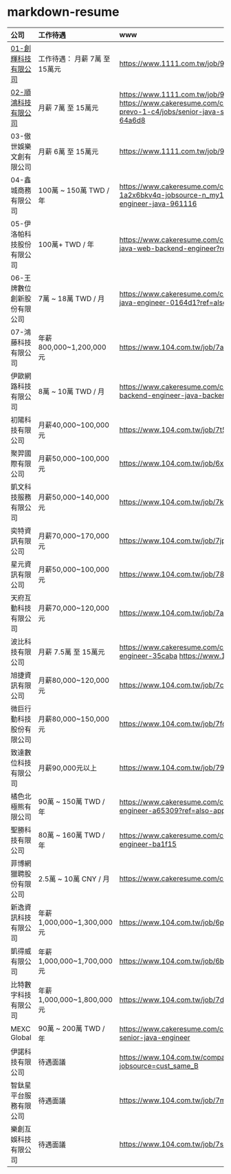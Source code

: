 # markdown-resume




| 公司                                      | 工作待遇                   | www                                                                                                                                                               |
|:----------------------------------------|:-----------------------|:------------------------------------------------------------------------------------------------------------------------------------------------------------------|
| [01-創輝科技有限公司](./compony/01-創輝科技有限公司.md) | 工作待遇： 月薪 7萬 至 15萬元     | https://www.1111.com.tw/job/98674530/                                                                                                                             |
| [02-順鴻科技有限公司](./compony/02-順鴻科技有限公司.md) | 月薪 7萬 至 15萬元           | https://www.1111.com.tw/job/97551881/    https://www.cakeresume.com/companies/1111-corp-73206122-prevo-1-c4/jobs/senior-java-software-development-engineer-64a6d8 |                                                                                     |
| 03-傲世娛樂文創有限公司                           | 月薪 6萬 至 15萬元           | https://www.1111.com.tw/job/98634953/                                                                                                                             |
| 04-鑫城商務有限公司                             | 100萬 ~ 150萬 TWD / 年    | https://www.cakeresume.com/companies/104-company-1a2x6bkv4q-jobsource-n_my104_search/jobs/senior-backend-engineer-java-961116                                     |
| 05-伊洛帕科技股份有限公司                          | 100萬+ TWD / 年          | https://www.cakeresume.com/companies/groupbuyforms/jobs/senior-java-web-backend-engineer?ref=also-applied-for-job                                                 |
| 06-王牌數位創新股份有限公司                         | 7萬 ~ 18萬 TWD / 月       | https://www.cakeresume.com/companies/ace-home/jobs/senior-java-engineer-0164d1?ref=also-applied-for-job                                                           |
| 07-鴻藤科技有限公司                             | 年薪800,000~1,200,000元   | https://www.104.com.tw/job/7ael1?jobsource=job_same_b                                                                                                             |
| 伊歐網路科技有限公司                              | 8萬 ~ 10萬 TWD / 月       | https://www.cakeresume.com/companies/ionet-5f95a3/jobs/java-backend-engineer-java-backend-engineer                                                                |
| 初陽科技有限公司                                | 月薪40,000~100,000元      | https://www.104.com.tw/job/7t5g6?jobsource=cust_same_B                                                                                                            |
| 聚羿國際有限公司                                | 月薪50,000~100,000元      | https://www.104.com.tw/job/6x63y?jobsource=job_same_b                                                                                                             |
| 凱文科技服務有限公司                              | 月薪50,000~140,000元      | https://www.104.com.tw/job/7ktti?jobsource=my104_re_match                                                                                                         |
| 奕特資訊有限公司                                | 月薪70,000~170,000元      | https://www.104.com.tw/job/7jpzs?jobsource=job_same_b                                                                                                             |
| 星元資訊有限公司                                | 月薪50,000~100,000元      | https://www.104.com.tw/job/78vnl?jobsource=my104_re_match                                                                                                         |
| 天府互動科技有限公司                              | 月薪70,000~120,000元      | https://www.104.com.tw/job/7ar1k?jobsource=company_job                                                                                                            |
| 波比科技有限公司                                | 月薪 7.5萬 至 15萬元         | https://www.cakeresume.com/companies/bobi88-net/jobs/backend-engineer-35caba https://www.1111.com.tw/job/98839579/                                                |
| 旭捷資訊有限公司                                | 月薪80,000~120,000元      | https://www.104.com.tw/job/7che0?jobsource=job_same_b                                                                                                             |
| 微巨行動科技股份有限公司                            | 月薪80,000~150,000元      | https://www.104.com.tw/job/7fqwp?jobsource=my104_re_match                                                                                                         |
| 致達數位科技有限公司                              | 月薪90,000元以上            | https://www.104.com.tw/job/79ol9?jobsource=my104_re_match                                                                                                         | 
| 橘色北極熊有限公司                               | 90萬 ~ 150萬 TWD / 年     | https://www.cakeresume.com/companies/eqm.ai/jobs/back-end-engineer-a65309?ref=also-applied-for-job                                                                |
| 聖勝科技有限公司                                | 80萬 ~ 160萬 TWD / 年     | https://www.cakeresume.com/companies/st-win/jobs/java-software-engineer-ba1f15                                                                                    |
| 菲博網獵聘股份有限公司                             | 2.5萬 ~ 10萬 CNY / 月     | https://www.cakeresume.com/companies/phbowang/jobs/974446                                                                                                         |
| 新逸資訊科技有限公司                              | 年薪1,000,000~1,300,000元 | https://www.104.com.tw/job/6pylf?jobsource=my104_apply                                                                                                            |
| 凱得威有限公司                                 | 年薪1,000,000~1,700,000元 | https://www.104.com.tw/job/6bnxj?jobsource=my104_re_match                                                                                                         |
| 比特數字科技有限公司                              | 年薪1,000,000~1,800,000元 | https://www.104.com.tw/job/7duf8?jobsource=job_p                                                                                                                  |
| MEXC Global                             | 90萬 ~ 200萬 TWD / 年     | https://www.cakeresume.com/companies/mexcglobal/jobs/junior-senior-java-engineer                                                                                  |
| 伊諾科技有限公司                                | 待遇面議                   | https://www.104.com.tw/company/1a2x6bkxph?jobsource=cust_same_B                                                                                                   |
| 智鈦星平台服務有限公司                             | 待遇面議                   | https://www.104.com.tw/job/7mmpt?jobsource=cust_same_B                                                                                                            |
| 樂創互娛科技有限公司                              | 待遇面議                   | https://www.104.com.tw/job/7s0hd?jobsource=job_same_b                                                                                                             |
